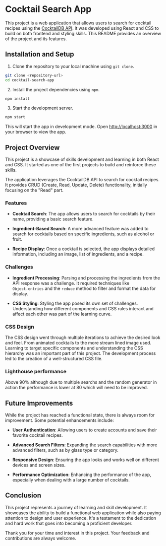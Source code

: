 # Cocktail Search App

This project is a web application that allows users to search for cocktail recipes using the [CocktailDB API](https://www.thecocktaildb.com/api.php). It was developed using React and CSS to build on both frontend and styling skills. This README provides an overview of the project and its features.

## Installation and Setup

1. Clone the repository to your local machine using `git clone`.

```bash
git clone <repository-url>
cd cocktail-search-app
```

2. Install the project dependencies using `npm`.

```bash
npm install
```

3. Start the development server.

```bash
npm start
```

This will start the app in development mode. Open [http://localhost:3000](http://localhost:3000) in your browser to view the app.

## Project Overview

This project is a showcase of skills development and learning in both React and CSS. It started as one of the first projects to build and reinforce these skills.

The application leverages the CocktailDB API to search for cocktail recipes. It provides CRUD (Create, Read, Update, Delete) functionality, initially focusing on the "Read" part.

### Features

- **Cocktail Search**: The app allows users to search for cocktails by their name, providing a basic search feature.

- **Ingredient-Based Search**: A more advanced feature was added to search for cocktails based on specific ingredients, such as alcohol or fruit.

- **Recipe Display**: Once a cocktail is selected, the app displays detailed information, including an image, list of ingredients, and a recipe.

### Challenges

- **Ingredient Processing**: Parsing and processing the ingredients from the API response was a challenge. It required techniques like `Object.entries` and the `reduce` method to filter and format the data for display.

- **CSS Styling**: Styling the app posed its own set of challenges. Understanding how different components and CSS rules interact and affect each other was part of the learning curve.

### CSS Design

The CSS design went through multiple iterations to achieve the desired look and feel. From animated cocktails to the more stream lined image used. Learning to target specific components and understanding the CSS hierarchy was an important part of this project. The development process led to the creation of a well-structured CSS file.

### Lighthouse performance

Above 90% although due to multiple searchs and the random generator in action the performance is lower at 80 which will need to be improved.

## Future Improvements

While the project has reached a functional state, there is always room for improvement. Some potential enhancements include:

- **User Authentication**: Allowing users to create accounts and save their favorite cocktail recipes.

- **Advanced Search Filters**: Expanding the search capabilities with more advanced filters, such as by glass type or category.

- **Responsive Design**: Ensuring the app looks and works well on different devices and screen sizes.

- **Performance Optimization**: Enhancing the performance of the app, especially when dealing with a large number of cocktails.

## Conclusion

This project represents a journey of learning and skill development. It showcases the ability to build a functional web application while also paying attention to design and user experience. It's a testament to the dedication and hard work that goes into becoming a proficient developer.

Thank you for your time and interest in this project. Your feedback and contributions are always welcome.
